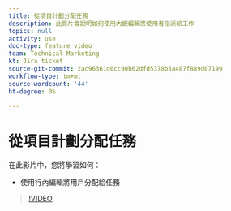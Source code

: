```yaml
---
title: 從項目計劃分配任務
description: 此影片會說明如何使用內嵌編輯將使用者指派給工作
topics: null
activity: use
doc-type: feature video
team: Technical Marketing
kt: Jira ticket
source-git-commit: 2ac96361d0cc90b62dfd5378b5a487f889d07199
workflow-type: tm+mt
source-wordcount: '44'
ht-degree: 0%

---
```


# 從項目計劃分配任務

在此影片中，您將學習如何：

* 使用行內編輯將用戶分配給任務

>[!VIDEO](https://video.tv.adobe.com/v/335092/?quality=12)